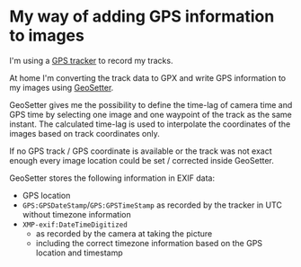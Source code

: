 # My way of adding GPS information to images

I'm using a [GPS tracker](https://www.columbus-gps.de/produkte/columbus-v-990-gps-logger)
to record my tracks.

At home I'm converting the track data to GPX and write GPS information to my images
using [GeoSetter](https://www.geosetter.de/en/main-en/).

GeoSetter gives me the possibility to define the time-lag of camera time and GPS time by
selecting one image and one waypoint of the track as the same instant. The calculated
time-lag is used to interpolate the coordinates of the images based on track coordinates
only.

If no GPS track / GPS coordinate is available or the track was not exact enough every
image location could be set / corrected inside GeoSetter.

GeoSetter stores the following information in EXIF data:
- GPS location
- `GPS:GPSDateStamp`/`GPS:GPSTimeStamp` as recorded by the tracker in UTC without timezone
  information
- `XMP-exif:DateTimeDigitized`
  * as recorded by the camera at taking the picture
  * including the correct timezone information based on the GPS location and timestamp
